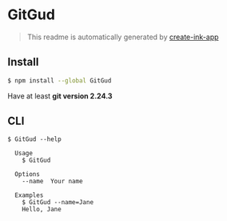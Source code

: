 # GitGud

> This readme is automatically generated by [create-ink-app](https://github.com/vadimdemedes/create-ink-app)

## Install

```bash
$ npm install --global GitGud
```

Have at least **git version 2.24.3**


## CLI 


```
$ GitGud --help

  Usage
    $ GitGud

  Options
    --name  Your name

  Examples
    $ GitGud --name=Jane
    Hello, Jane
```